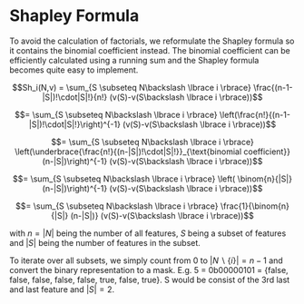 # Shapley Formula
To avoid the calculation of factorials, we reformulate the Shapley formula so it contains the binomial coefficient instead.
The binomial coefficient can be efficiently calculated using a running sum and the Shapley formula becomes quite easy to implement.

$$Sh_i(N,v) = \sum_{S \subseteq N\backslash \lbrace i \rbrace} \frac{(n-1-|S|)!\cdot|S|!}{n!} (v(S)-v(S\backslash \lbrace i \rbrace))$$

$$= \sum_{S \subseteq N\backslash \lbrace i \rbrace} \left(\frac{n!}{(n-1-|S|)!\cdot|S|!}\right)^{-1} (v(S)-v(S\backslash \lbrace i \rbrace))$$

$$= \sum_{S \subseteq N\backslash \lbrace i \rbrace} \left(\underbrace{\frac{n!}{(n-|S|)!\cdot|S|!}}_{\text{binomial coefficient}}(n-|S|)\right)^{-1} (v(S)-v(S\backslash \lbrace i \rbrace))$$

$$= \sum_{S \subseteq N\backslash \lbrace i \rbrace} \left( \binom{n}{|S|} (n-|S|)\right)^{-1} (v(S)-v(S\backslash \lbrace i \rbrace))$$

$$= \sum_{S \subseteq N\backslash \lbrace i \rbrace} \frac{1}{\binom{n}{|S|} (n-|S|)} (v(S)-v(S\backslash \lbrace i \rbrace))$$

with $n=|N|$ being the number of all features, $S$ being a subset of features and $|S|$ being the number of features in the subset.

To iterate over all subsets, we simply count from 0 to $|N\backslash \lbrace i \rbrace| = n-1$ and convert the binary representation to a mask. E.g. 5 = 0b00000101 = {false, false, false, false, false, true, false, true}. S would be consist of the 3rd last and last feature and $|S| = 2$.
